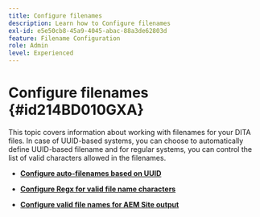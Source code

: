 ```yaml
---
title: Configure filenames
description: Learn how to Configure filenames
exl-id: e5e50cb8-45a9-4045-abac-88a3de62803d
feature: Filename Configuration
role: Admin
level: Experienced
---
```

# Configure filenames {#id214BD010GXA}

This topic covers information about working with filenames for your DITA files. In case of UUID-based systems, you can choose to automatically define UUID-based filename and for regular systems, you can control the list of valid characters allowed in the filenames.

-   **[Configure auto-filenames based on UUID](conf-auto-uuid-filenames.md)**  

-   **[Configure Regx for valid file name characters](conf-file-names-valid-regx.md)**  

-   **[Configure valid file names for AEM Site output](conf-file-names-valid-regx-aem-site-output.md)**
